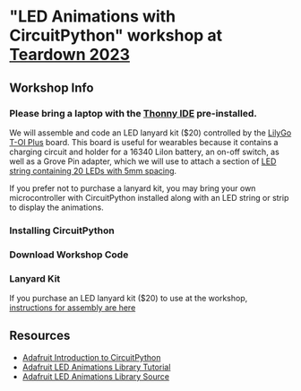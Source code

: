 # "LED Animations with CircuitPython" workshop at [Teardown 2023](https://www.crowdsupply.com/teardown/portland-2023)

## Workshop Info

### **Please bring a laptop with the [Thonny IDE](https://thonny.org/) pre-installed.**

We will assemble and code an LED lanyard kit ($20) controlled by the [LilyGo T-OI Plus](https://www.lilygo.cc/products/t-oi-plus?variant=42306652143797) board. This board is useful for wearables because it contains a charging circuit and holder for a 16340 LiIon battery, an on-off switch, as well as a Grove Pin adapter, which we will use to attach a section of [LED string containing 20 LEDs with 5mm spacing](https://www.aliexpress.us/item/3256805296356090.html).

If you prefer not to purchase a lanyard kit, you may bring your own microcontroller with CircuitPython installed along with an LED string or strip to display the animations.

### Installing CircuitPython

### Download Workshop Code

### Lanyard Kit

If you purchase an LED lanyard kit ($20) to use at the workshop, [instructions for assembly are here](/lanyard/README.md)

## Resources

- [Adafruit Introduction to CircuitPython](https://learn.adafruit.com/welcome-to-circuitpython/overview)
- [Adafruit LED Animations Library Tutorial](https://learn.adafruit.com/circuitpython-led-animations/overview)
- [Adafruit LED Animations Library Source](https://github.com/adafruit/Adafruit_CircuitPython_LED_Animation/tree/main)
